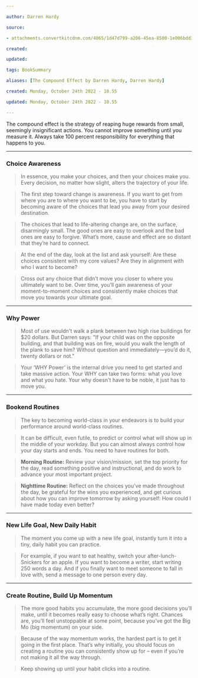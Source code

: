 ```yaml
---

author: Darren Hardy

source:

- attachments.convertkitcdnm.com/4065/1d47d799-a206-45ea-8500-1e006bdd35b2/The%20Compound%20Effect.pdf

created:

updated:

tags: BookSummary

aliases: [The Compound Effect by Darren Hardy, Darren Hardy]

created: Monday, October 24th 2022 - 10.55

updated: Monday, October 24th 2022 - 10.55

---
```

The compound effect is the strategy of reaping huge rewards from small, seemingly insignificant actions. You cannot improve something until you measure it. Always take 100 percent responsibility for everything that happens to you.

---
### Choice Awareness

>In essence, you make your choices, and then your choices make you. Every decision, no matter how slight, alters the trajectory of your life.

>The first step toward change is awareness. If you want to get from where you are to where you want to be, you have to start by becoming aware of the choices that lead you away from your desired destination.

>The choices that lead to life-altering change are, on the surface, disarmingly small. The good ones are easy to overlook and the bad ones are easy to forgive. What’s more, cause and effect are so distant that they’re hard to connect.

>At the end of the day, look at the list and ask yourself: Are these choices consistent with my core values? Are they in alignment with who I want to become?

>Cross out any choice that didn’t move you closer to where you ultimately want to be. Over time, you’ll gain awareness of your moment-to-moment choices and consistently make choices that move you towards your ultimate goal.

---
### Why Power

>Most of use wouldn't walk a plank between two high rise buildings for $20 dollars. But Darren says: "If your child was on the opposite building, and that building was on fire, would you walk the length of the plank to save him? Without question and immediately—you’d do it, twenty dollars or not."

>Your ‘WHY Power’ is the internal drive you need to get started and take massive action. Your WHY can take two forms: what you love and what you hate. Your why doesn't have to be noble, it just has to move you.

---
### Bookend Routines

>The key to becoming world-class in your endeavors is to build your performance around world-class routines.

>It can be difficult, even futile, to predict or control what will show up in the middle of your workday. But you can almost always control how your day starts and ends. You need to have routines for both.

>**Morning Routine:** Review your vision/mission, set the top priority for the day, read something positive and instructional, and do work to advance your most important project.

>**Nighttime Routine:** Reflect on the choices you’ve made throughout the day, be grateful for the wins you experienced, and get curious about how you can improve tomorrow by asking yourself: How could I have made today even better? 

---
### New Life Goal, New Daily Habit

>The moment you come up with a new life goal, instantly turn it into a tiny, daily habit you can practice.

>For example, if you want to eat healthy, switch your after-lunch-Snickers for an apple. If you want to become a writer, start writing 250 words a day. And if you finally want to meet someone to fall in love with, send a message to one person every day.

---
### Create Routine, Build Up Momentum

>The more good habits you accumulate, the more good decisions you’ll make, until it becomes really easy to choose what’s right. Chances are, you’ll feel unstoppable at some point, because you’ve got the Big Mo (big momentum) on your side.

>Because of the way momentum works, the hardest part is to get it going in the first place. That’s why initially, you should focus on creating a routine you can consistently show up for – even if you’re not making it all the way through.

>Keep showing up until your habit clicks into a routine.
